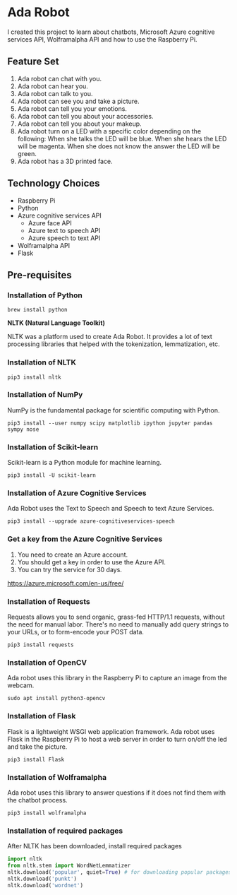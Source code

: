 # Ada Robot

I created this project to learn about chatbots, Microsoft Azure cognitive services API, Wolframalpha API and how to use the Raspberry Pi.

## Feature Set

1.  Ada robot can chat with you.
1.  Ada robot can hear you.
1.  Ada robot can talk to you.
1.  Ada robot can see you and take a picture.
1.  Ada robot can tell you your emotions.
1.  Ada robot can tell you about your accessories.
1.  Ada robot can tell you about your makeup.
1.  Ada robot turn on a LED with a specific color depending on the following:
      When she talks the LED will be blue.
      When she hears the LED will be magenta.
      When she does not know the answer the LED will be green.
1.  Ada robot has a 3D printed face.

## Technology Choices

- Raspberry Pi
- Python
- Azure cognitive services API
  - Azure face API
  - Azure text to speech API
  - Azure speech to text API
- Wolframalpha API
- Flask

## Pre-requisites
### Installation of Python
```
brew install python
```

**NLTK (Natural Language Toolkit)**

NLTK was a platform used to create Ada Robot. It provides a lot of text processing libraries that helped with the tokenization, lemmatization, etc.

### Installation of NLTK
```
pip3 install nltk
```

### Installation of NumPy
NumPy is the fundamental package for scientific computing with Python.

```
pip3 install --user numpy scipy matplotlib ipython jupyter pandas sympy nose
```

### Installation of Scikit-learn
Scikit-learn is a Python module for machine learning.
```
pip3 install -U scikit-learn
```

### Installation of Azure Cognitive Services
Ada Robot uses the Text to Speech and Speech to text Azure Services.
```
pip3 install --upgrade azure-cognitiveservices-speech
```

### Get a key from the Azure Cognitive Services
1. You need to create an Azure account.
1. You should get a key in order to use the Azure API.
1. You can try the service for 30 days.

https://azure.microsoft.com/en-us/free/

### Installation of Requests
Requests allows you to send organic, grass-fed HTTP/1.1 requests, without the need for manual labor. There's no need to manually add query strings to your URLs, or to form-encode your POST data. 
```
pip3 install requests
```

### Installation of OpenCV
Ada robot uses this library in the Raspberry Pi to capture an image from the webcam.
```
sudo apt install python3-opencv
```

### Installation of Flask
Flask is a lightweight WSGI web application framework. Ada robot uses Flask in the Raspberry Pi to host a web server in order to turn on/off the led and take the picture.
```
pip3 install Flask
```

### Installation of Wolframalpha
Ada robot uses this library to answer questions if it does not find them with the chatbot process.
```
pip3 install wolframalpha
```

### Installation of required packages
After NLTK has been downloaded, install required packages
```python
import nltk
from nltk.stem import WordNetLemmatizer
nltk.download('popular', quiet=True) # for downloading popular packages
nltk.download('punkt') 
nltk.download('wordnet') 
```
